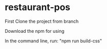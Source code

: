 # restaurant-pos
First Clone the project from branch

Download the npm for using

In the command line, run: "npm run build-css"





